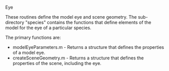 Eye

These routines define the model eye and scene geometry. The sub-directory "species" contains the functions that define elements of the model for the eye of a particular species.

The primary functions are:
- modelEyeParameters.m - Returns a structure that defines the properties of a model eye.
- createSceneGeometry.m - Returns a structure that defines the properties of the scene, including the eye.